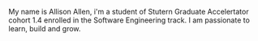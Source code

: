 My name is Allison Allen, i'm a student of Stutern Graduate Accelertator cohort 1.4 enrolled in the Software Engineering track. I am passionate to learn, build and grow.